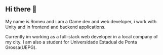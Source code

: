 ## Hi there 👋

My name is Romeu and i am a Game dev and web developer, i work with Unity and in frontend and backend applications.

Currently im working as a full-stack web developer in a local company of my city. I am also a student for Universidade Estadual de Ponta Grossa(UEPG).
